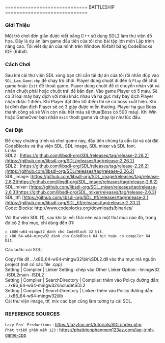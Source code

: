 
============================= BATTLESHIP =============================



### Giới Thiệu

Một trò chơi đơn giản được viết bằng C++ sử dụng SDL2 làm thư viện đồ họa. Đây là dự án làm game đầu tiên của tôi cho bài tập lớn môn Lập trình nâng cao. Tôi viết dự án của mình trên Window (64bit) bằng CodeBlocks IDE (64bit).


### Cách Chơi

Sau khi cài thư viện SDL xong bạn chỉ cần tải dự án của tôi rồi nhấn đúp vào `SDL_Lam_Game.cbp` để chạy trò chơi. Player dùng chuột di đến ô `Play` để chơi game hoặc `Exit` để thoát game. Player dùng chuột để di chuyển nhân vật và nhấn chuột phải hoặc chuột trái để bắn đạn. Vào game Player có 5 máu. Sẽ có 3 loại máy bay địch với máu khác nhau và hạ gục máy bay địch Player nhận được 1 điểm. Khi Player đạt đến 50 điểm thì sẽ có boss xuất hiện. Khi bị dính đạn địch Player sẽ có 3 giây được miễn thương. Player hạ gục Boss thành công sẽ sẽ Win còn nếu hết máu sẽ thua(Boss có 500 máu). Khi Win hoặc GameOver bạn nhấn `Exit` thoát game và chạy lại như lúc đầu.


### Cài Đặt

Để chạy chương trình và chơi game này, đầu tiên chúng ta cần tải và cài đặt CodeBlocks và thư viện SDL, SDL image, SDL mixer và SDL font.  
`Links`  
SDL2 : [https://github.com/libsdl-org/SDL/releases/tag/release-2.26.2](https://github.com/libsdl-org/SDL/releases/tag/release-2.26.2)  
SDL2 : [https://github.com/libsdl-org/SDL/releases/tag/release-2.26.2](https://github.com/libsdl-org/SDL/releases/tag/release-2.26.2)  
SDL_image: [https://github.com/libsdl-org/SDL_image/releases/tag/release-2.6.2](https://github.com/libsdl-org/SDL_image/releases/tag/release-2.6.2)  
SDL_mixer: [https://github.com/libsdl-org/SDL_mixer/releases/tag/release-2.6.3](https://github.com/libsdl-org/SDL_mixer/releases/tag/release-2.6.3)  
SDL_ttf: [https://github.com/libsdl-org/SDL_ttf/releases/tag/release-2.](https://github.com/libsdl-org/SDL_ttf/releases/tag/release-2.20.2)  
Code::Blocks: http://www.codeblocks.org/downloads/binaries/  

Với thư viện SDL (1), sau khi tải về: Giải nén vào một thư mục nào đó, trong đó có 2 thư mục, chỉ dùng đến 01:

`○ i686-w64-mingw32 dành cho CodeBlock 32 bit. `  
`○ x86_64-w64-mingw32 dành cho CodeBlock 64 bit hoặc có compiler 64 bit.`  

Các bước cài SDL:

Copy file dll ...\x86_64-w64-mingw32\bin\SDL2.dll vào thư mục mã nguồn project (nơi có các file .cpp)  
Setting | Compiler | Linker Setting: chép vào Other Linker Option: -lmingw32 -lSDL2main -lSDL2  
Setting | Compiler | SearchDirectory | Compiler: thêm vào Policy đường dẫn: ...\x86_64-w64-mingw32\include\SDL2  
Setting | Compiler | SearchDirectory | Linker: thêm vào Policy đường dẫn: ...\x86_64-w64-mingw32\lib  
Cài thư viện image, ttf, mix các bạn cũng làm tương tự cài SDL.  

### REFERENCE SOURCES

`Lazy Foo' Productions` : https://lazyfoo.net/tutorials/SDL/index.php  
`Phát triển phần mềm 123` : https://phattrienphanmem123az.com/lap-trinh-game-cpp




